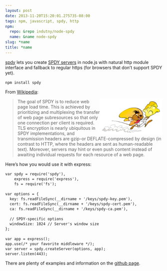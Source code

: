 ```yaml
---
layout: post
date: 2013-11-20T15:20:01.275735-08:00
tags: npm, javascript, spdy, http
npm:
  repo: &repo indutny/node-spdy
  name: &name node-spdy
slug: *name
title: *name
---
```

[spdy](https://github.com/indutny/node-spdy) lets you create [SPDY
servers](http://www.chromium.org/spdy) in node.js with natural http
module interface and fallback to regular https (for browsers that don’t
support SPDY yet).

    npm install spdy

From [Wikipedia](http://en.wikipedia.org/wiki/SPDY):

<img class="hide-on-mobile" src="/images/posts/spdy.jpg" style="width: 200px; float: right"/>

> The goal of SPDY is to reduce web page load time. This is achieved by
> prioritizing and multiplexing the transfer of web page subresources so
> that only one connection per client is required. TLS encryption is
> nearly ubiquitous in SPDY implementations, and transmission headers
> are gzip-or DEFLATE-compressed by design (in contrast to HTTP, where
> the headers are sent as human-readable text). Moreover, servers may
> hint or even push content instead of awaiting individual requests for
> each resource of a web page.

Here’s how you would use it with express:

    var spdy = require('spdy'),
        express = require('express'),
        fs = require('fs');

    var options = {
      key: fs.readFileSync(__dirname + '/keys/spdy-key.pem'),
      cert: fs.readFileSync(__dirname + '/keys/spdy-cert.pem'),
      ca: fs.readFileSync(__dirname + '/keys/spdy-ca.pem'),

      // SPDY-specific options
      windowSize: 1024 // Server's window size
    };

    var app = express();
    app.use(/* your favorite middleware */);
    var server = spdy.createServer(options, app);
    server.listen(443);

There are plenty of examples and information on the [github page](https://github.com/indutny/node-spdy).
